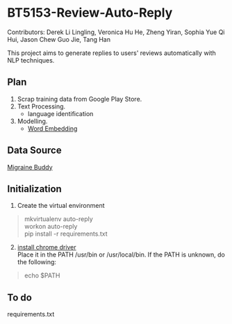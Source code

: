 # BT5153-Review-Auto-Reply
Contributors: Derek Li Lingling, Veronica Hu He, Zheng Yiran, Sophia Yue Qi Hui, Jason Chew Guo Jie, Tang Han

This project aims to generate replies to users' reviews automatically with NLP techniques.

## Plan
1. Scrap training data from Google Play Store.
2. Text Processing.
    - language identification
3. Modelling.
    - [Word Embedding](https://www.tensorflow.org/alpha/tutorials/sequences/word_embeddings)

## Data Source 
[Migraine Buddy](https://play.google.com/store/apps/details?id=com.healint.migraineapp)

## Initialization
1. Create the virtual environment
> mkvirtualenv auto-reply\
> workon auto-reply\
> pip install -r requirements.txt
2. [install chrome driver](https://sites.google.com/a/chromium.org/chromedriver/downloads)\
Place it in the PATH /usr/bin or /usr/local/bin.
If the PATH is unknown, do the following:
> echo $PATH


## To do
requirements.txt